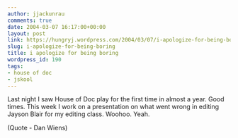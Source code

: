 ```yaml
---
author: jjackunrau
comments: true
date: 2004-03-07 16:17:00+00:00
layout: post
link: https://hungryj.wordpress.com/2004/03/07/i-apologize-for-being-boring/
slug: i-apologize-for-being-boring
title: i apologize for being boring
wordpress_id: 190
tags:
- house of doc
- jskool
---
```


Last night I saw House of Doc play for the first time in almost a year.  Good times.  This week I work on a presentation on what went wrong in editing Jayson Blair for my editing class.  Woohoo.  Yeah.

(Quote - Dan Wiens)
